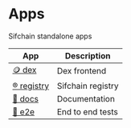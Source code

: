# Apps

Sifchain standalone apps

| App                           | Description       |
| ----------------------------- | ----------------- |
| [🪙 dex](/apps/dex/)          | Dex frontend      |
| [®️ registry](/apps/registry/) | Sifchain registry |
| [📜 docs](/apps/docs/)        | Documentation     |
| [🧪 e2e](/apps/e2e/)           | End to end tests  |
